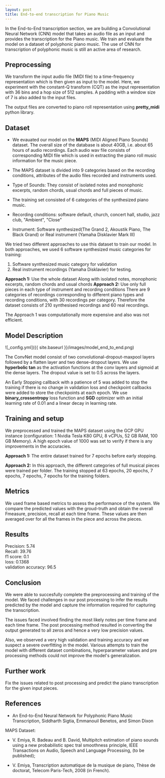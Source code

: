 ```yaml
---
layout: post
title: End-to-end transcription for Piano Music 
---
```


In the End-to-End transcription section, we are building a Convolutional Neural Network (CNN) model that takes an audio file as an input and provides the transcription for the Piano music. We train and evaluate the model on a dataset of polyphonic piano music. The use of CNN for transcription of polyphonic music is still an active area of research. 

## Preprocessing
We transform the input audio file (MIDI file) to a time-frequency representation which is then given as input to the model. Here, we experiment with the constant-Q transform (CQT) as the input representation with 36 bins and a hop size of 512 samples. A padding with a window size of 7 is also added to the input files.


The output files are converted to piano roll representation using **pretty_midi** python library.

## Dataset
- We evauated our model on the **MAPS** (MIDI Aligned Piano Sounds) dataset. The overall size of the database is about 40GB, i.e. about 65 hours of audio recordings. Each audio wav file consists of corresponding MIDI file which is used in extracting the piano roll music information for the music piece.

+ The MAPS dataset is divided into 9 categories based on the recording conditions, attributes of the audio files recorded and instruments used. 
- Type of Sounds: They consist of isolated notes and monophonic excerpts, random chords, usual chords and full pieces of music. 
+ The training set consisted of 6 categories of the synthesized piano music.
- Recording conditions: software default, church, concert hall, studio, jazz club, "Ambient", "Close"
+ Instrument: Software synthesized(The Grand 2, Akoustik Piano, The Black Grand) or Real instrument (Yamaha Disklavier Mark III) 

We tried two different approaches to use this dataset to train our model. In both approaches, we used 6 software synthesized music categories for training:  
1. Software synthesized music category for validation
2. Real instrument recordings (Yamaha Disklavier) for testing.

**Approach 1:** Use the whole dataset 
Along with isolated notes, monophonic excerpts, random chords and usual chords
**Approach 2:** Use only full pieces in each type of instrument and recording conditions
There are 9 categories of recordings corresponding to different piano types and recording conditions, with 30 recordings per category. Therefore the dataset consists of 210 synthesised recordings and 60 real recordings.

The Approach 1 was computationally more expensive and also was not efficient.  

## Model Description
![_config.yml]({{ site.baseurl }}/images/model_end_to_end.png)

The ConvNet model consist of two convolutional-dropout-maxpool layers followed by a flatten layer and two dense-dropout layers. We use **hyperbolic tan** as the activation functions at the conv layers and sigmoid at the dense layers.   The dropout value is set to 0.5 across the layers.

An Early Stopping callback with a patience of 5 was added to stop the training if there is no change in validation loss and checkpoint callbacks were added to store the checkpoints at each epoch. We use **binary_crossentropy** loss function and **SGD** optimizer with an initial learning rate of 0.01 and a linear decay in learning rate.

## Training and setup

We preprocessed and trained the MAPS dataset using the GCP GPU instance (configuration: 1 Nvidia Tesla K80 GPU, 8 vCPUs, 52 GB RAM, 100 GB Memory). A high epoch value of 1000 was set to verify if there is any improvements in the accuracies.

**Approach 1:** The entire dataset trained for 7 epochs before early stopping. 

**Approach 2:** In this approach, the different categories of full musical pieces were trained per folder. The training stopped at 63 epochs, 20 epochs, 7 epochs, 7 epochs, 7 epochs for the training folders. 

## Metrics

We used frame based metrics to assess the performance of the system. We compare the predicted values with the groud-truth and obtain the overall Fmeasure, precision, recall at each time frame. These values are then averaged over for all the frames in the piece and across the pieces.

## Results
Precision: 5.74  
Recall: 39.76  
f1 score: 0.1  
loss: 0.1368  
validation accuracy: 96.5  

## Conclusion

We were able to succesfully complete the preprocessing and training of the model. We faced challenges in our post processing to infer the results predicted by the model and capture the information required for capturing the transcription.

The issues faced involved finding the most likely notes per time frame and each time frame. The post processing method resulted in converting the output generated to all zeros and hence a very low precision values.

Also, we observed a very high validation and training accuracy and we suspect a severe overfitting in the model. Various attempts to train the model with different dataset combinations, hyperparameter values and pre processing methods could not improve the model's generalization.

## Further work

Fix the issues related to post processing and predict the piano transcription for the given input pieces.

## References

- An End-to-End Neural Network for Polyphonic Piano Music Transcription, Siddharth Sigtia, Emmanouil Benetos, and Simon Dixon

MAPS Dataset:

- V. Emiya, R. Badeau and B. David, Multipitch estimation of piano sounds using a new probabilistic spec tral smoothness principle, IEEE Transactions on Audio, Speech and Language Processing, (to be published);

+ V. Emiya, Transcription automatique de la musique de piano, Thèse de doctorat, Telecom Paris-Tech, 2008 (in French).
